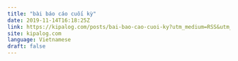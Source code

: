 ```yaml
---
title: "bài báo cáo cuối kỳ"
date: 2019-11-14T16:18:25Z
link: https://kipalog.com/posts/bai-bao-cao-cuoi-ky?utm_medium=RSS&utm_source=news.12bit.vn
site: kipalog.com
language: Vietnamese
draft: false
---
```

